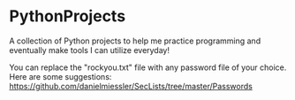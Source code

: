 # PythonProjects
 A collection of Python projects to help me practice programming and eventually make tools I can utilize everyday!

 You can replace the "rockyou.txt" file with any password file of your choice.
 Here are some suggestions: https://github.com/danielmiessler/SecLists/tree/master/Passwords

